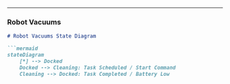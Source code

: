 
---

### **Robot Vacuums**
```markdown
# Robot Vacuums State Diagram

```mermaid
stateDiagram
    [*] --> Docked
    Docked --> Cleaning: Task Scheduled / Start Command
    Cleaning --> Docked: Task Completed / Battery Low
